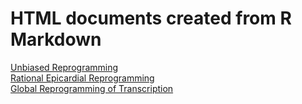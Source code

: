 # HTML documents created from R Markdown

[Unbiased Reprogramming](http://htmlpreview.github.com/?https://github.com/jlduan/Reprogram-Seq/blob/master/notebooks/rmarkdowns/unbiased_reprogramming.html)  
[Rational Epicardial Reprogramming](http://htmlpreview.github.com/?https://github.com/jlduan/Reprogram-Seq/blob/master/notebooks/rmarkdowns/rational_epicardial_reprogramming.html)  
[Global Reprogramming of Transcription](http://htmlpreview.github.com/?https://github.com/jlduan/Reprogram-Seq/blob/master/notebooks/rmarkdowns/global_reprogramming_of_transcription.html)  
